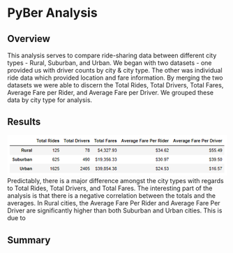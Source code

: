 # PyBer Analysis
## Overview
This analysis serves to compare ride-sharing data between different city types - Rural, Suburban, and Urban.  We began with two datasets - one provided us with driver counts by city & city type.  The other was individual ride data which provided location and fare information.  By merging the two datasets we were able to discern the Total Rides, Total Drivers, Total Fares, Average Fare per Rider, and Average Fare per Driver.  We grouped these data by city type for analysis.

## Results
![img](Analysis/pyber_summary_df.PNG)
Predictably, there is a major difference amongst the city types with regards to Total Rides, Total Drivers, and Total Fares.  The interesting part of the analysis is that there is a negative correlation between the totals and the averages.  In Rural cities, the Average Fare Per Rider and Average Fare Per Driver are significantly higher than both Suburban and Urban cities.  This is due to 


## Summary
